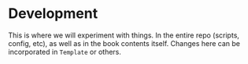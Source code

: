 # Development

This is where we will experiment with things. In the entire repo (scripts, config, etc), as well as in the book contents itself.
Changes here can be incorporated in `Template` or others.
